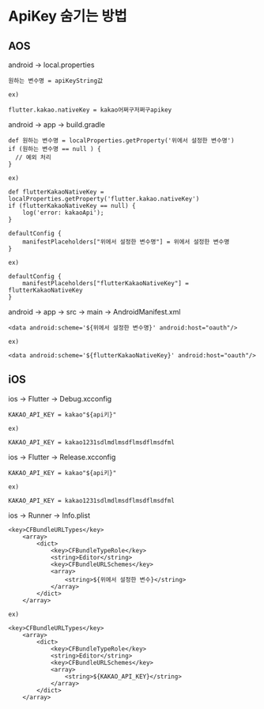 # ApiKey 숨기는 방법

## AOS
android → local.properties 
~~~
원하는 변수명 = apiKeyString값

ex)

flutter.kakao.nativeKey = kakao어쩌구저쩌구apikey
~~~

android → app → build.gradle  
~~~
def 원하는 변수명 = localProperties.getProperty('위에서 설정한 변수명')
if (원하는 변수명 == null ) {
  // 예외 처리
}

ex)

def flutterKakaoNativeKey = localProperties.getProperty('flutter.kakao.nativeKey')
if (flutterKakaoNativeKey == null) {
    log('error: kakaoApi');
}
~~~

~~~
defaultConfig {
	manifestPlaceholders["위에서 설정한 변수명"] = 위에서 설정한 변수명
}

ex)

defaultConfig {
	manifestPlaceholders["flutterKakaoNativeKey"] = flutterKakaoNativeKey
}
~~~

android → app → src → main → AndroidManifest.xml
~~~
<data android:scheme='${위에서 설정한 변수명}' android:host="oauth"/>

ex)

<data android:scheme='${flutterKakaoNativeKey}' android:host="oauth"/>
~~~  

## iOS

ios → Flutter → Debug.xcconfig

~~~
KAKAO_API_KEY = kakao"${api키}"

ex)

KAKAO_API_KEY = kakao1231sdlmdlmsdflmsdflmsdfml
~~~

ios → Flutter → Release.xcconfig

~~~
KAKAO_API_KEY = kakao"${api키}"

ex)

KAKAO_API_KEY = kakao1231sdlmdlmsdflmsdflmsdfml
~~~

ios → Runner → Info.plist
~~~
<key>CFBundleURLTypes</key>
	<array>
		<dict>
			<key>CFBundleTypeRole</key>
			<string>Editor</string>
			<key>CFBundleURLSchemes</key>
			<array>
				<string>${위에서 설정한 변수}</string>
			</array>
		</dict>
	</array>

ex)

<key>CFBundleURLTypes</key>
	<array>
		<dict>
			<key>CFBundleTypeRole</key>
			<string>Editor</string>
			<key>CFBundleURLSchemes</key>
			<array>
				<string>${KAKAO_API_KEY}</string>
			</array>
		</dict>
    </array>
~~~
